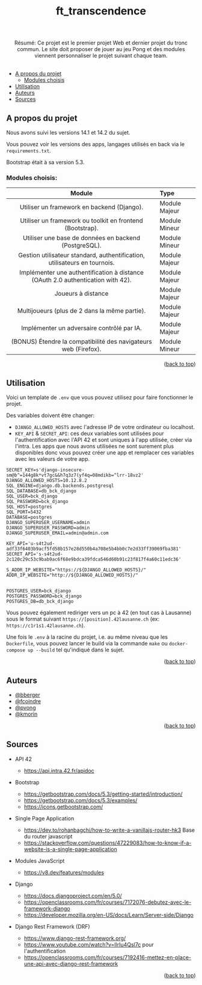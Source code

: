<a name="readme-top"></a>

# <p align="center">ft_transcendence</p>
<br/>
<p align="center">
  Résumé:
  Ce projet est le premier projet Web et dernier projet du tronc commun.
  Le site doit proposer de jouer au jeu Pong et des modules viennent personnaliser le projet suivant chaque team.
  <br/>
  <br/>
</p>


- [A propos du projet](#a-propos-du-projet)
    - [Modules choisis](#modules-choisis)
- [Utilisation](#utilisation)
- [Auteurs](#auteurs)
- [Sources](#sources)


## A propos du projet

Nous avons suivi les versions 14.1 et 14.2 du sujet.

Vous pouvez voir les versions des apps, langages utilisés en back via le `requirements.txt`.

Bootstrap était à sa version 5.3.


### Modules choisis:

| Module | Type |
|:---------:|:-------------|
| Utiliser un framework en backend (Django). | Module Majeur |
| Utiliser un framework ou toolkit en frontend (Bootstrap). | Module Mineur |
| Utiliser une base de données en backend (PostgreSQL). | Module Mineur |
| Gestion utilisateur standard, authentification, utilisateurs en tournois. | Module Majeur |
| Implémenter une authentification à distance (OAuth 2.0 authentication with 42). | Module Majeur |
| Joueurs à distance | Module Majeur |
| Multijoueurs (plus de 2 dans la même partie). | Module Majeur |
| Implémenter un adversaire contrôlé par IA. | Module Majeur |
| (BONUS) Étendre la compatibilité des navigateurs web (Firefox). | Module Mineur |

<p align="right">(<a href="#readme-top">back to top</a>)</p>


## Utilisation

Voici un template de `.env` que vous pouvez utilisez pour faire fonctionner le projet.

Des variables doivent être changer:
  - `DJANGO_ALLOWED_HOSTS` avec l'adresse IP de votre ordinateur ou localhost.
  - `KEY_API` & `SECRET_API`: ces deux variables sont utilisées pour l'authentification avec l'API 42 et sont uniques à l'app utilisée, créer via l'intra. Les apps que nous avons utilisées ne sont surement plus disponibles donc vous pouvez créer une app et remplacer ces variables avec les valeurs de votre app.

```
SECRET_KEY=s'django-insecure-sm@b^=144g8k*vt7gc&&h7q3z7(yf4q=08mdikb=^lrr-18vz2'
DJANGO_ALLOWED_HOSTS=10.12.8.2
SQL_ENGINE=django.db.backends.postgresql
SQL_DATABASE=db_bck_django
SQL_USER=bck_django
SQL_PASSWORD=bck_django
SQL_HOST=postgres
SQL_PORT=5432
DATABASE=postgres
DJANGO_SUPERUSER_USERNAME=admin
DJANGO_SUPERUSER_PASSWORD=admin
DJANGO_SUPERUSER_EMAIL=admin@admin.com

KEY_API='u-s4t2ud-adf33f6403b9acf5fd58b157e28d550b4a708e5b4bb0c7e2d33ff39069fba381'
SECRET_API='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'

S_ADDR_IP_WEBSITE="https://${DJANGO_ALLOWED_HOSTS}/"
ADDR_IP_WEBSITE="http://${DJANGO_ALLOWED_HOSTS}/"


POSTGRES_USER=bck_django
POSTGRES_PASSWORD=bck_django
POSTGRES_DB=db_bck_django
```
Vous pouvez également rediriger vers un pc à 42 (en tout cas à Lausanne) sous le format suivant `https://[position].42lausanne.ch` (ex: `https://c1r1s1.42lausanne.ch`).

Une fois le `.env` à la racine du projet, i.e. au même niveau que les `Dockerfile`, vous pouvez lancer le build via la commande `make` ou `docker-compose up --build` tel qu'indiqué dans le sujet.

<p align="right">(<a href="#readme-top">back to top</a>)</p>


## Auteurs

* [@bberger](https://github.com/bfjberger)
* [@fcoindre](https://github.com/FXC-ai)
* [@pvong](https://github.com/phlearning)
* [@kmorin](https://github.com/Killian-Morin)

<p align="right">(<a href="#readme-top">back to top</a>)</p>


## Sources

* API 42
  * https://api.intra.42.fr/apidoc

* Bootstrap
  * https://getbootstrap.com/docs/5.3/getting-started/introduction/
  * https://getbootstrap.com/docs/5.3/examples/
  * https://icons.getbootstrap.com/

* Single Page Application
  * https://dev.to/rohanbagchi/how-to-write-a-vanillajs-router-hk3 Base du router javascript
  * https://stackoverflow.com/questions/47229083/how-to-know-if-a-website-is-a-single-page-application

* Modules JavaScript
  * https://v8.dev/features/modules

* Django
  * https://docs.djangoproject.com/en/5.0/
  * https://openclassrooms.com/fr/courses/7172076-debutez-avec-le-framework-django
  * https://developer.mozilla.org/en-US/docs/Learn/Server-side/Django

* Django Rest Framework (DRF)
  * https://www.django-rest-framework.org/
  * https://www.youtube.com/watch?v=llrIu4Qsl7c pour l'authentification
  * https://openclassrooms.com/fr/courses/7192416-mettez-en-place-une-api-avec-django-rest-framework


<p align="right">(<a href="#readme-top">back to top</a>)</p>
